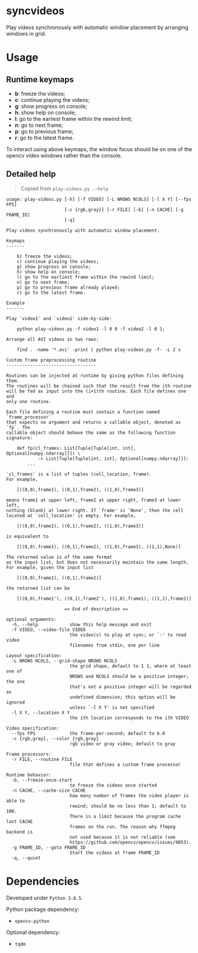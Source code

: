 # syncvideos

Play videos synchronously with automatic window placement by arranging windows in grid.

# Usage

## Runtime keymaps

- **b**: freeze the videos;
- **c**: continue playing the videos;
- **g**: show progress on console;
- **h**: show help on console;
- **l**: go to the earliest frame within the rewind limit;
- **n**: go to next frame;
- **p**: go to previous frame;
- **r**: go to the latest frame.

To interact using above keymaps, the window focus should be on one of the opencv video windows rather than the console.


## Detailed help

> Copied from `play-videos.py --help`

```plain
usage: play-videos.py [-h] [-f VIDEO] [-L NROWS NCOLS] [-l X Y] [--fps FPS]
                      [-c {rgb,gray}] [-r FILE] [-b] [-n CACHE] [-g FRAME_ID]
                      [-q]

Play videos synchronously with automatic window placement.

Keymaps
-------

    b) freeze the videos;
    c) continue playing the videos;
    g) show progress on console;
    h) show help on console;
    l) go to the earliest frame within the rewind limit;
    n) go to next frame;
    p) go to previous frame already played;
    r) go to the latest frame.

Example
-------

Play `video1' and `video1' side-by-side:

    python play-videos.py -f video1 -l 0 0 -f video2 -l 0 1;

Arrange all AVI videos in two rows:

    find . -name '*.avi' -print | python play-videos.py -f- -L 2 x

Custom frame preprocessing routine
----------------------------------

Routines can be injected at runtime by giving python files defining them.
The routines will be chained such that the result from the ith routine
will be fed as input into the (i+1)th routine. Each file defines one and
only one routine.

Each file defining a routine must contain a function named `frame_processor`
that expects no argument and returns a callable object, denoted as `fp`. The
callable object should behave the same as the following function signature:

    def fp(cl_frames: List[Tuple[Tuple[int, int], Optional[numpy.ndarray]]]) \
            -> List[Tuple[Tuple[int, int], Optional[numpy.ndarray]]]:
        ...

`cl_frames' is a list of tuples (cell_location, frame).
For example,

    [((0,0),frame1), ((0,1),frame2), ((1,0),frame3)]

means frame1 at upper left, frame2 at upper right, frame3 at lower left,
nothing (blank) at lower right. If `frame' is `None', then the cell
located at `cell_location' is empty. For example,

    [((0,0),frame1), ((0,1),frame2), ((1,0),frame3)]

is equivalent to

    [((0,0),frame1), ((0,1),frame2), ((1,0),frame3), ((1,1),None)]

The returned value is of the same format
as the input list, but does not necessarily maintain the same length.
For example, given the input list

    [((0,0),frame1), ((0,1),frame2)]

the returned list can be

    [((0,0),frame1'), ((0,1),frame2'), ((1,0),frame1), ((1,1),frame2)]

                      == End of description ==

optional arguments:
  -h, --help            show this help message and exit
  -f VIDEO, --video-file VIDEO
                        the video(s) to play at sync; or `-' to read video
                        filenames from stdin, one per line

Layout specification:
  -L NROWS NCOLS, --grid-shape NROWS NCOLS
                        the grid shape, default to 1 1, where at least one of
                        NROWS and NCOLS should be a positive integer; the one
                        that's not a positive integer will be regarded as
                        undefined dimension; this option will be ignored
                        unless `-l X Y' is not specified
  -l X Y, --location X Y
                        the ith location corresponds to the ith VIDEO

Video specification:
  --fps FPS             the frame-per-second; default to 6.0
  -c {rgb,gray}, --color {rgb,gray}
                        rgb video or gray video; default to gray

Frame processors:
  -r FILE, --routine FILE
                        file that defines a custom frame processor

Runtime behavior:
  -b, --freeze-once-start
                        to freeze the videos once started
  -n CACHE, --cache-size CACHE
                        how many number of frames the video player is able to
                        rewind; should be no less than 1; default to 100.
                        There is a limit because the program cache last CACHE
                        frames on the run. The reason why ffmpeg backend is
                        not used because it is not reliable (see
                        https://github.com/opencv/opencv/issues/9053).
  -g FRAME_ID, --goto FRAME_ID
                        Start the videos at frame FRAME_ID
  -q, --quiet
```

# Dependencies

Developed under `Python 3.6.5`.

Python package dependency:

- `opencv-python`

Optional dependency:

- `tqdm`
